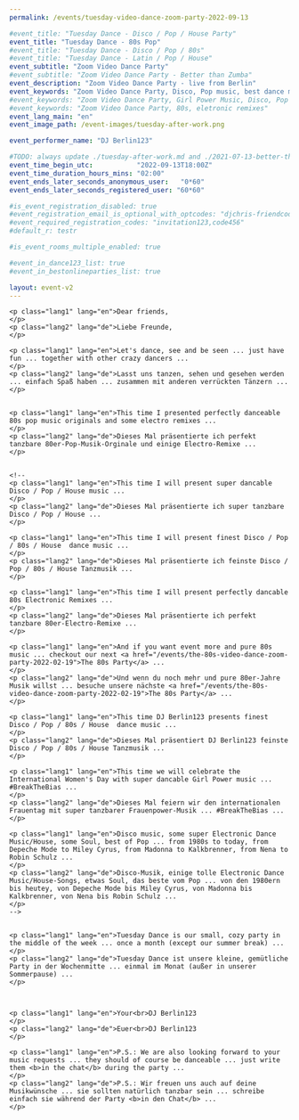 ```yaml
---
permalink: /events/tuesday-video-dance-zoom-party-2022-09-13

#event_title: "Tuesday Dance - Disco / Pop / House Party"
event_title: "Tuesday Dance - 80s Pop"
#event_title: "Tuesday Dance - Disco / Pop / 80s"
#event_title: "Tuesday Dance - Latin / Pop / House"
event_subtitle: "Zoom Video Dance Party"
#event_subtitle: "Zoom Video Dance Party - Better than Zumba"
event_description: "Zoom Video Dance Party - live from Berlin"
event_keywords: "Zoom Video Dance Party, Disco, Pop music, best dance music"
#event_keywords: "Zoom Video Dance Party, Girl Power Music, Disco, Pop music, best dance music"
#event_keywords: "Zoom Video Dance Party, 80s, eletronic remixes"
event_lang_main: "en"
event_image_path: /event-images/tuesday-after-work.png

event_performer_name: "DJ Berlin123"

#TODO: always update ./tuesday-after-work.md and ./2021-07-13-better-than-zumba.md
event_time_begin_utc:           "2022-09-13T18:00Z"
event_time_duration_hours_mins: "02:00"
event_ends_later_seconds_anonymous_user:   "0*60"
event_ends_later_seconds_registered_user: "60*60"

#is_event_registration_disabled: true
#event_registration_email_is_optional_with_optcodes: "djchris-friendcode1,testcode123"
#event_required_registration_codes: "invitation123,code456"
#default_r: testr

#is_event_rooms_multiple_enabled: true

#event_in_dance123_list: true
#event_in_bestonlineparties_list: true

layout: event-v2
---
```




<div class="lang-show-one-or-all">

    <p class="lang1" lang="en">Dear friends,
    </p>
    <p class="lang2" lang="de">Liebe Freunde,
    </p>

    <p class="lang1" lang="en">Let's dance, see and be seen ... just have fun ... together with other crazy dancers ...
    </p>
    <p class="lang2" lang="de">Lasst uns tanzen, sehen und gesehen werden ... einfach Spaß haben ... zusammen mit anderen verrückten Tänzern ...
    </p>


    <p class="lang1" lang="en">This time I presented perfectly danceable 80s pop music originals and some electro remixes ...
    </p>
    <p class="lang2" lang="de">Dieses Mal präsentierte ich perfekt tanzbare 80er-Pop-Musik-Orginale und einige Electro-Remixe ... 
    </p>


    <!--
    <p class="lang1" lang="en">This time I will present super dancable Disco / Pop / House music ...
    </p>
    <p class="lang2" lang="de">Dieses Mal präsentierte ich super tanzbare Disco / Pop / House ...
    </p>

    <p class="lang1" lang="en">This time I will present finest Disco / Pop / 80s / House  dance music ...
    </p>
    <p class="lang2" lang="de">Dieses Mal präsentierte ich feinste Disco / Pop / 80s / House Tanzmusik ...
    </p>

    <p class="lang1" lang="en">This time I will present perfectly dancable 80s Electronic Remixes ...
    </p>
    <p class="lang2" lang="de">Dieses Mal präsentierte ich perfekt tanzbare 80er-Electro-Remixe ...
    </p>

    <p class="lang1" lang="en">And if you want event more and pure 80s music ... checkout our next <a href="/events/the-80s-video-dance-zoom-party-2022-02-19">The 80s Party</a> ...
    </p>
    <p class="lang2" lang="de">Und wenn du noch mehr und pure 80er-Jahre Musik willst ... besuche unsere nächste <a href="/events/the-80s-video-dance-zoom-party-2022-02-19">The 80s Party</a> ...
    </p>

    <p class="lang1" lang="en">This time DJ Berlin123 presents finest Disco / Pop / 80s / House  dance music ...
    </p>
    <p class="lang2" lang="de">Dieses Mal präsentiert DJ Berlin123 feinste Disco / Pop / 80s / House Tanzmusik ...
    </p>

    <p class="lang1" lang="en">This time we will celebrate the International Women's Day with super dancable Girl Power music ...  #BreakTheBias ...
    </p>
    <p class="lang2" lang="de">Dieses Mal feiern wir den internationalen Frauentag mit super tanzbarer Frauenpower-Musik ... #BreakTheBias ...
    </p>

    <p class="lang1" lang="en">Disco music, some super Electronic Dance Music/House, some Soul, best of Pop ... from 1980s to today, from Depeche Mode to Miley Cyrus, from Madonna to Kalkbrenner, from Nena to Robin Schulz ...
    </p>
    <p class="lang2" lang="de">Disco-Musik, einige tolle Electronic Dance Music/House-Songs, etwas Soul, das beste vom Pop ... von den 1980ern bis heutey, von Depeche Mode bis Miley Cyrus, von Madonna bis Kalkbrenner, von Nena bis Robin Schulz ...
    </p>
    -->


    <p class="lang1" lang="en">Tuesday Dance is our small, cozy party in the middle of the week ... once a month (except our summer break) ... 
    </p>
    <p class="lang2" lang="de">Tuesday Dance ist unsere kleine, gemütliche Party in der Wochenmitte ... einmal im Monat (außer in unserer Sommerpause) ...
    </p>



    <p class="lang1" lang="en">Your<br>DJ Berlin123
    </p>
    <p class="lang2" lang="de">Euer<br>DJ Berlin123
    </p>

    <p class="lang1" lang="en">P.S.: We are also looking forward to your music requests ... they should of course be danceable ... just write them <b>in the chat</b> during the party ...
    </p>
    <p class="lang2" lang="de">P.S.: Wir freuen uns auch auf deine Musikwünsche ... sie sollten natürlich tanzbar sein ... schreibe einfach sie während der Party <b>in den Chat</b> ...
    </p>


</div>

